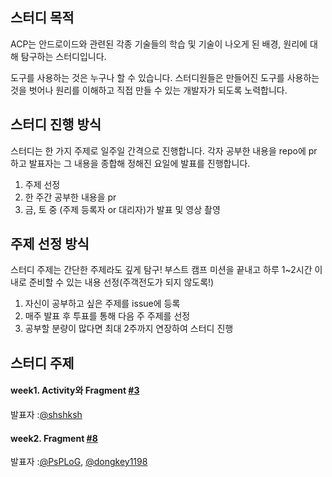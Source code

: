 스터디 목적
-----
ACP는 안드로이드와 관련된 각종 기술들의 학습 및 기술이 나오게 된 배경, 원리에 대해 탐구하는 스터디입니다.

도구를 사용하는 것은 누구나 할 수 있습니다. 스터디원들은 만들어진 도구를 사용하는 것을 벗어나 원리를 이해하고 직접 만들 수 있는 개발자가 되도록 노력합니다.


스터디 진행 방식
---
스터디는 한 가지 주제로 일주일 간격으로 진행합니다. 각자 공부한 내용을 repo에 pr 하고 발표자는 그 내용을 종합해 정해진 요일에 발표를 진행합니다.

1. 주제 선정
2. 한 주간 공부한 내용을 pr
3. 금, 토 중 (주제 등록자 or 대리자)가 발표 및 영상 촬영

주제 선정 방식
---
스터디 주제는 간단한 주제라도 깊게 탐구!
부스트 캠프 미션을 끝내고 하루 1~2시간 이내로 준비할 수 있는 내용 선정(주객전도가 되지 않도록!)

1. 자신이 공부하고 싶은 주제를 issue에 등록
2. 매주 발표 후 투표를 통해 다음 주 주제를 선정
3. 공부할 분량이 많다면 최대 2주까지 연장하여 스터디 진행

스터디 주제
---
#### week1. Activity와 Fragment [#3](https://github.com/Android-Children-Playground/Study/issues/3)

발표자 :[@shshksh](https://github.com/Android-Children-Playground/Study/blob/main/week1_fragment_activity/K005/README.md) 

#### week2. Fragment [#8](https://github.com/Android-Children-Playground/Study/issues/3)

발표자 :[@PsPLoG](https://github.com/Android-Children-Playground/Study/blob/main/week2_fragment/K003/README.md), [@dongkey1198](https://github.com/Android-Children-Playground/Study/blob/main/week2_fragment/K002/README.md)
